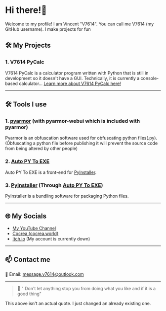 # Hi there!👋
Welcome to my profile! I am Vincent "V7614". You can call me V7614 (my GitHub username). I make projects for fun

## 🛠️ My Projects
### 1. V7614 PyCalc
V7614 PyCalc is a calculator program written with Python that is still in development so it doesn't have a GUI. Technically, it is currently a console-based calculator... [Learn more about V7614 PyCalc here!](https://github.com/V7614/V7614-PyCalc)

---

## 🛠️ Tools I use
### 1. [pyarmor](https://pyarmor.dashingsoft.com/) (with pyarmor-webui which is included with pyarmor)
Pyarmor is an obfuscation software used for obfuscating python files(.py).
(Obfuscating a python file before publishing it will prevent the source code from being altered by other people)

### 2. [Auto PY To EXE](https://pypi.org/project/auto-py-to-exe/)
Auto PY To EXE is a front-end for [PyInstaller](https://pypi.org/project/pyinstaller/).

### 3. [PyInstaller](https://pypi.org/project/pyinstaller/) (Through [Auto PY To EXE](https://pypi.org/project/auto-py-to-exe/))
PyInstaller is a bundling software for packaging Python files.

---

## 🌐 My Socials
- [My YouTube Channel](https://youtube.com/@v7614yt)
- [Cocrea (cocrea.world)](https://cocrea.world/@v7614)
- [Itch.io](v7614.itch.io) (My account is currently down)

---

## 📫 Contact me
📧 Email: message.v7614@outlook.com

---

> 💬 " Don't let anything stop you from doing what you like and if it is a good thing"

This above isn't an actual quote. I just changed an already existing one.
